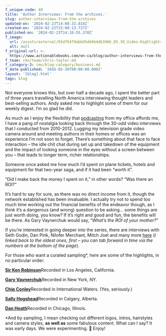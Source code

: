 ```yaml
---
f_unique-code: 49
title: 'Author Interviews: From the archives.'
slug: author-interviews-from-the-archives
updated-on: '2024-02-23T14:08:33.814Z'
created-on: '2024-02-22T15:08:13.727Z'
published-on: '2024-02-23T14:16:55.370Z'
f_image:
  url: /assets/external/65d764f9ab6d5dd4b4db3966_05.30_Video-Highlights.jpeg
  alt: null
f_original-url: >-
  https://www.actionablebooks.com/en-ca/blog/author-interviews-from-the-archives/
f_team: cms/team/chris-taylor.md
f_category-3: cms/blog-category/business.md
f_date-published: '2016-05-30T00:00:00.000Z'
layout: '[blog].html'
tags: blog
---
```


Not everyone knows this, but over half a decade ago, I spent the better part of three years travelling North America interviewing thought leaders and best-selling authors. Andy asked me to highlight some of them for our weekly digest. I’m so glad he did.

As much as I enjoy the flexibility that [podcasting](https://www.actionablebooks.com/podcast) from my office affords me, I have a pang of nostalgia looking back through the 30-odd video interviews that I conducted from 2010-2012. Lugging my television grade video camera around and meeting authors in their homes or offices was an experience I’m not soon to forget. There’s something about that face to face interaction – the idle chit chat during set up and takedown of the equipment and the impact of looking someone in the eyes without a screen between you – that leads to longer term, richer relationships.

Someone once asked me how much I’d spent on plane tickets, hotels and equipment for that two-year saga, and if it had been “worth it”.

“Did I make back the money I spent on it,” in other words? “Was there an ROI?”

It’s hard to say for sure, as there was no direct income from it, though the network established has been invaluable. I actually try not to spend too much time working out the financial benefits of the endeavor though, as I think it’s a dangerous (and wrong) question to be asking… some things are just worth doing, you know? If it’s right and good and fun, the benefits will be there. As Gary Vaynerchuk would say, “_What’s the ROI of your mother?_”

If you’re interested in going deeper into the series, there are interviews with Seth Godin, Dan Pink, Nilofer Merchant, Mitch Joel and many more [here](https://www.actionablebooks.com/en-ca/blog/categories/business-book-author-interviews/page/9/) (_I linked back to the oldest ones, first – you can tab forward in time via the numbers at the bottom of the page_).

For those who want a curated sampling\*, here are some of the highlights, in no particular order:

[**Sir Ken Robinson**](https://www.actionablebooks.com/en-ca/blog/sir-ken-robinson-intelligence-and-engagement/)Recorded in Los Angeles, California.

[**Gary Vaynerchuk**](https://www.actionablebooks.com/en-ca/blog/gary-vaynerchuk-less-talking-more-doing/)Recorded in New York, NY.

[**Chip Conley**](https://www.actionablebooks.com/en-ca/blog/reaching-the-peak/)Recorded in International Waters. (Yes, seriously.)

[**Sally Hogshead**](https://www.actionablebooks.com/en-ca/blog/vol-8-with-sally-hogshead-witchcraft-and-marketing/)Recorded in Calgary, Alberta.

[**Dan Heath**](https://www.actionablebooks.com/en-ca/blog/vol-10-with-dan-heath-making-change-stick/)Recorded in Chicago, Illinois.

\*And by sampling, I mean checking out different logos, intros, hairstyles and camera styles, **as well as** some fabulous content. What can I say? It was early days. We were experimenting.  Enjoy!
